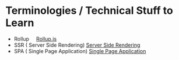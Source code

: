 # Terminologies / Technical Stuff to Learn

- Rollup
    [Rollup.js](https://rollupjs.org/)
- SSR ( Server Side Rendering)
  [Server Side Rendering](https://vuejs.org/guide/scaling-up/ssr.html)
- SPA ( Single Page Application)
  [Single Page Application](https://developer.mozilla.org/en-US/docs/Glossary/SPA)